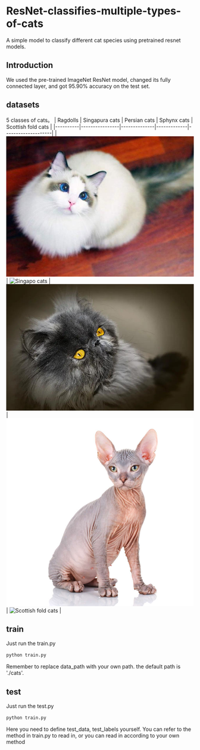 # ResNet-classifies-multiple-types-of-cats
A simple model to classify different cat species using pretrained resnet models.


## Introduction
We used the pre-trained ImageNet ResNet model, changed its fully connected layer, and got 95.90% accuracy on the test set.
## datasets
5 classes of cats。
| Ragdolls | Singapura cats | Persian cats | Sphynx cats | Scottish fold cats |
|----------|----------------|--------------|-------------|--------------------|
| ![Ragdolls](imgs/Ragdolls.jpeg) | ![Singapo cats](imgs/Singapura.jpg) | ![Persian cats](imgs/Persians.jpg) | ![Sphynx cats](imgs/Sphynx.jpg) | ![Scottish fold cats](imgs/ScottishFold.jpg) |
## train
Just run the train.py
```py
python train.py
```
Remember to replace data_path with your own path. the default path is './cats'.
## test
Just run the test.py
```py
python train.py
```
Here you need to define test_data, test_labels yourself. You can refer to the method in train.py to read in, or you can read in according to your own method
 
